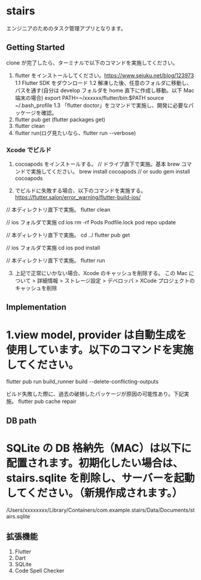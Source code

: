 # stairs

エンジニアのためのタスク管理アプリとなります。

## Getting Started

clone が完了したら、ターミナルで以下のコマンドを実施してください。

1. flutter をインストールしてください。https://www.sejuku.net/blog/123973
   1.1 Flutter SDK をダウンロード
   1.2 解凍した後、任意のフォルダに移動し、パスを通す(自分は develop フォルダを home 直下に作成し移動。以下 Mac 端末の場合)
   export PATH=~/xxxxxx/flutter/bin:$PATH
   source ~/.bash_profile
   1.3 「flutter doctor」をコマンドで実施し、開発に必要なパッケージを確認。
2. flutter pub get (flutter packages get)
3. flutter clean
4. flutter run(ログ見たいなら、flutter run --verbose)

### Xcode でビルド

1. cocoapods をインストールする。
   // ドライブ直下で実施。基本 brew コマンドで実施してください。
   brew install cocoapods
   // or
   sudo gem install cocoapods

2. でビルドに失敗する場合、以下のコマンドを実施する。
   https://flutter.salon/error_warning/flutter-build-ios/

// 本ディレクトリ直下で実施。
flutter clean

// ios フォルダで実施
cd ios
rm -rf Pods Podfile.lock
pod repo update

// 本ディレクトリ直下で実施。
cd ../
flutter pub get

// ios フォルダで実施
cd ios
pod install

// 本ディレクトリ直下で実施。
flutter run

3. 上記で正常にいかない場合、Xcode のキャッシュを削除する。
   この Mac について > 詳細情報 > ストレージ設定 > デベロッパ > XCode プロジェクトのキャッシュを削除

## Implementation

# 1.view model, provider は自動生成を使用しています。以下のコマンドを実施してください。

flutter pub run build_runner build --delete-conflicting-outputs

ビルド失敗した際に、過去の破損したパッケージが原因の可能性あり。下記実施。
flutter pub cache repair

## DB path

# SQLite の DB 格納先（MAC）は以下に配置されます。初期化したい場合は、stairs.sqlite を削除し、サーバーを起動してください。（新規作成されます。）

/Users/xxxxxxxx/Library/Containers/com.example.stairs/Data/Documents/stairs.sqlite

## 拡張機能

1. Flutter
2. Dart
3. SQLite
4. Code Spell Checker
